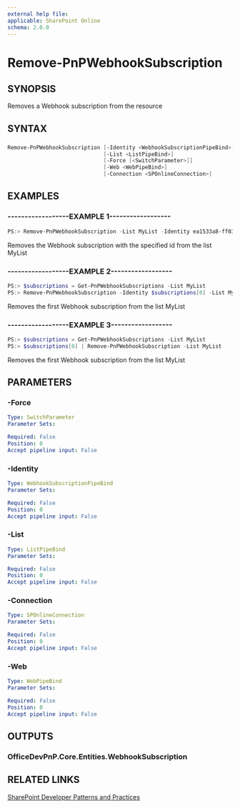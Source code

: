 ```yaml
---
external help file:
applicable: SharePoint Online
schema: 2.0.0
---
```

# Remove-PnPWebhookSubscription

## SYNOPSIS
Removes a Webhook subscription from the resource

## SYNTAX 

### 
```powershell
Remove-PnPWebhookSubscription [-Identity <WebhookSubscriptionPipeBind>]
                              [-List <ListPipeBind>]
                              [-Force [<SwitchParameter>]]
                              [-Web <WebPipeBind>]
                              [-Connection <SPOnlineConnection>]
```

## EXAMPLES

### ------------------EXAMPLE 1------------------
```powershell
PS:> Remove-PnPWebhookSubscription -List MyList -Identity ea1533a8-ff03-415b-a7b6-517ee50db8b6
```

Removes the Webhook subscription with the specified id from the list MyList

### ------------------EXAMPLE 2------------------
```powershell
PS:> $subscriptions = Get-PnPWebhookSubscriptions -List MyList
PS:> Remove-PnPWebhookSubscription -Identity $subscriptions[0] -List MyList
```

Removes the first Webhook subscription from the list MyList

### ------------------EXAMPLE 3------------------
```powershell
PS:> $subscriptions = Get-PnPWebhookSubscriptions -List MyList
PS:> $subscriptions[0] | Remove-PnPWebhookSubscription -List MyList
```

Removes the first Webhook subscription from the list MyList

## PARAMETERS

### -Force


```yaml
Type: SwitchParameter
Parameter Sets: 

Required: False
Position: 0
Accept pipeline input: False
```

### -Identity


```yaml
Type: WebhookSubscriptionPipeBind
Parameter Sets: 

Required: False
Position: 0
Accept pipeline input: False
```

### -List


```yaml
Type: ListPipeBind
Parameter Sets: 

Required: False
Position: 0
Accept pipeline input: False
```

### -Connection


```yaml
Type: SPOnlineConnection
Parameter Sets: 

Required: False
Position: 0
Accept pipeline input: False
```

### -Web


```yaml
Type: WebPipeBind
Parameter Sets: 

Required: False
Position: 0
Accept pipeline input: False
```

## OUTPUTS

### OfficeDevPnP.Core.Entities.WebhookSubscription

## RELATED LINKS

[SharePoint Developer Patterns and Practices](http://aka.ms/sppnp)